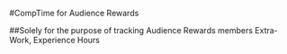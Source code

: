 #CompTime for Audience Rewards

##Solely for the purpose of tracking Audience Rewards members Extra-Work, Experience Hours
